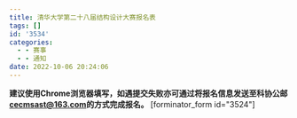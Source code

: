 ```yaml
---
title: 清华大学第二十八届结构设计大赛报名表
tags: []
id: '3534'
categories:
  - - 赛事
  - - 通知
date: 2022-10-06 20:24:06
---
```


**建议使用Chrome浏览器填写，如遇提交失败亦可通过将报名信息发送至科协公邮[cecmsast@163.com](mailto:cecmsast@163.com)的方式完成报名。** \[forminator\_form id="3524"\]